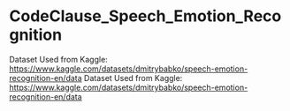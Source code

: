 # CodeClause_Speech_Emotion_Recognition
Dataset Used from Kaggle: https://www.kaggle.com/datasets/dmitrybabko/speech-emotion-recognition-en/data
Dataset Used from Kaggle: https://www.kaggle.com/datasets/dmitrybabko/speech-emotion-recognition-en/data
